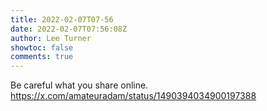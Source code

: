 ```yaml
---
title: 2022-02-07T07-56
date: 2022-02-07T07:56:08Z
author: Lee Turner
showtoc: false
comments: true
---
```


Be careful what you share online. https://x.com/amateuradam/status/1490394034900197388

